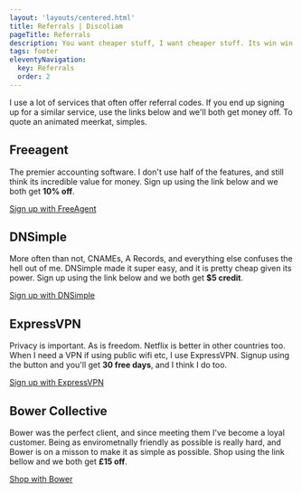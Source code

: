 ```yaml
---
layout: 'layouts/centered.html'
title: Referrals | Discoliam
pageTitle: Referrals
description: You want cheaper stuff, I want cheaper stuff. Its win win.
tags: footer
eleventyNavigation:
  key: Referrals
  order: 2
---
```


I use a lot of services that often offer referral codes. If you end up signing up for a similar service, use the links below and we'll both get money off. To quote an animated meerkat, simples.

## Freeagent

The premier accounting software. I don't use half of the features, and still think its incredible value for money. Sign up using the link below and we both get **10% off**.

[Sign up with FreeAgent](http://fre.ag/44g6yad3')

## DNSimple

More often than not, CNAMEs, A Records, and everything else confuses the hell out of me. DNSimple made it super easy, and it is pretty cheap given its power. Sign up using the link below and we both get **$5 credit**.

[Sign up with DNSimple](https://dnsimple.com/referrals?account_id=76379)

## ExpressVPN

Privacy is important. As is freedom. Netflix is better in other countries too. When I need a VPN if using public wifi etc, I use ExpressVPN. Signup using the button and you'll get **30 free days**, and I think I do too.

[Sign up with ExpressVPN](https://www.expressrefer.com/refer-friend?referrer_id=10665198)

## Bower Collective

Bower was the perfect client, and since meeting them I've become a loyal customer. Being as envirometnally friendly as possible is really hard, and Bower is on a misson to make it as simple as possible. Shop using the link bellow and we both get **£15 off**.

[Shop with Bower](https://bowercollective.com/a/refer-a-friend/redeem/liamrichardson/7584)
